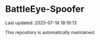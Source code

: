 # BattleEye-Spoofer

Last updated: 2025-07-18 18:19:13

This repository is automatically maintained.
